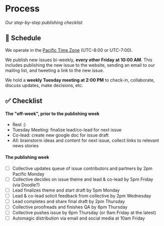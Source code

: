 # Process

*Our step-by-step publishing checklist*

## :calendar: Schedule

We operate in the [Pacific Time Zone](https://en.wikipedia.org/wiki/Pacific_Time_Zone) (UTC-8:00 or UTC-7:00).

We publish new issues bi-weekly, **every other Friday at 10:00 AM**. This includes publishing the new issue to the website, sending an email to our mailing list, and tweeting a link to the new issue.

We hold a **weekly Tuesday meeting at 2:00 PM** to check-in, collaborate, discuss updates, make decisions, etc.

## :white_check_mark: Checklist

#### The "off-week", prior to the publishing week

- Rest :)
- Tuesday Meeting: finalize lead/co-lead for next issue
- Co-lead: create new google doc for issue draft
- All: brainstorm ideas and content for next issue, collect links to relevant news stories

#### The publishing week

- [ ] Collective updates queue of issue contributors and partners by 2pm Pacific Monday
- [ ] Collective decides on issue theme and lead & co-lead by 5pm Friday (via Doodle?)
- [ ] Lead finalizes theme and start draft by 5pm Monday
- [ ] Lead & co-lead solicit feedback from collective by 2pm Wednesday
- [ ] Lead completes and share final draft by 2pm Thursday
- [ ] Collective proofreads and finishes QA by 6pm Thursday
- [ ] Collective pushes issue by 6pm Thursday (or 9am Friday at the latest)
- [ ] Automagic distribution via email and social media at 10am Friday
